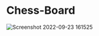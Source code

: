 # Chess-Board
![Screenshot 2022-09-23 161525](https://user-images.githubusercontent.com/106781211/191994925-cd709e48-efa6-4ba1-bed5-fb75a876b739.png)
